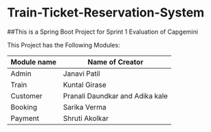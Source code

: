 # Train-Ticket-Reservation-System

##This is a Spring Boot Project for Sprint 1 Evaluation of Capgemini

This Project has the Following Modules:

Module name| Name of Creator
-----------|----------------
Admin   | Janavi Patil
Train   | Kuntal Girase
Customer| Pranali Daundkar and Adika kale
Booking | Sarika Verma
Payment | Shruti Akolkar 


